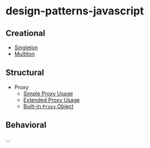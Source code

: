 # design-patterns-javascript

## Creational

- [Singleton](./singleton.js)
- [Multiton](./multiton.js)

## Structural

- Proxy
  - [Simple Proxy Usage](./proxy-simple.js)
  - [Extended Proxy Usage](./proxy-extended.js)
  - [Built-in `Proxy` Object](./proxy-builtin.js)

## Behavioral

...

